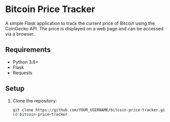 # Bitcoin Price Tracker

A simple Flask application to track the current price of Bitcoin using the CoinGecko API. The price is displayed on a web page and can be accessed via a browser.

## Requirements
- Python 3.6+
- Flask
- Requests

## Setup
1. Clone the repository:
   ```bash
   git clone https://github.com/YOUR_USERNAME/bitcoin-price-tracker.git
   cd bitcoin-price-tracker
